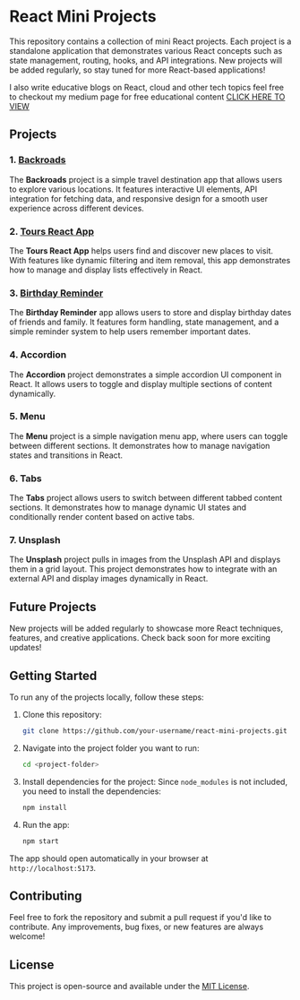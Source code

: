 # React Mini Projects

This repository contains a collection of mini React projects. Each project is a standalone application that demonstrates various React concepts such as state management, routing, hooks, and API integrations. New projects will be added regularly, so stay tuned for more React-based applications!

I also write educative blogs on React, cloud and other tech topics feel free to checkout my medium page for free educational content [CLICK HERE TO VIEW](https://medium.com/@mark.onyango_95482)

## Projects

### 1. [Backroads](https://backroads-sec-app.netlify.app/)
The **Backroads** project is a simple travel destination app that allows users to explore various locations. It features interactive UI elements, API integration for fetching data, and responsive design for a smooth user experience across different devices.

### 2. [Tours React App](https://unrivaled-begonia-3edc95.netlify.app/)
The **Tours React App** helps users find and discover new places to visit. With features like dynamic filtering and item removal, this app demonstrates how to manage and display lists effectively in React.

### 3. [Birthday Reminder](https://birthday-rem-react.netlify.app/)
The **Birthday Reminder** app allows users to store and display birthday dates of friends and family. It features form handling, state management, and a simple reminder system to help users remember important dates.

### 4. Accordion
The **Accordion** project demonstrates a simple accordion UI component in React. It allows users to toggle and display multiple sections of content dynamically.

### 5. Menu
The **Menu** project is a simple navigation menu app, where users can toggle between different sections. It demonstrates how to manage navigation states and transitions in React.

### 6. Tabs
The **Tabs** project allows users to switch between different tabbed content sections. It demonstrates how to manage dynamic UI states and conditionally render content based on active tabs.

### 7. Unsplash
The **Unsplash** project pulls in images from the Unsplash API and displays them in a grid layout. This project demonstrates how to integrate with an external API and display images dynamically in React.

## Future Projects
New projects will be added regularly to showcase more React techniques, features, and creative applications. Check back soon for more exciting updates!

## Getting Started
To run any of the projects locally, follow these steps:

1. Clone this repository:
   ```bash
   git clone https://github.com/your-username/react-mini-projects.git
   ```

2. Navigate into the project folder you want to run:
   ```bash
   cd <project-folder>
   ```

3. Install dependencies for the project:
   Since `node_modules` is not included, you need to install the dependencies:
   ```bash
   npm install
   ```

4. Run the app:
   ```bash
   npm start
   ```

The app should open automatically in your browser at `http://localhost:5173`.

## Contributing
Feel free to fork the repository and submit a pull request if you'd like to contribute. Any improvements, bug fixes, or new features are always welcome!

## License
This project is open-source and available under the [MIT License](LICENSE).
